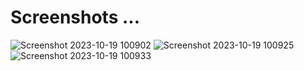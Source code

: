 # Screenshots ...

![Screenshot 2023-10-19 100902](https://github.com/ManishKuPatra254/Banao-Assignment-2/assets/112771729/8267e318-2a52-417e-ba84-d00efb5771fe)
![Screenshot 2023-10-19 100925](https://github.com/ManishKuPatra254/Banao-Assignment-2/assets/112771729/d1f82894-4556-472b-9511-a3a24ed0045c)
![Screenshot 2023-10-19 100933](https://github.com/ManishKuPatra254/Banao-Assignment-2/assets/112771729/d924267f-64b9-4f52-850a-b86d49349639)
